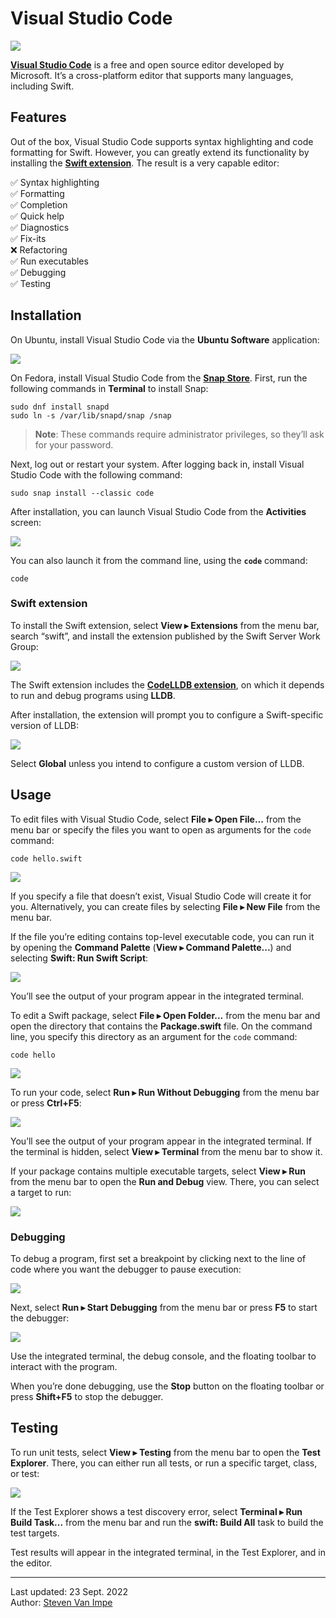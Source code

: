 # Visual Studio Code

![](vscode.png)

[**Visual Studio Code**](https://code.visualstudio.com) is a free and open source editor developed by Microsoft. It’s a cross-platform editor that supports many languages, including Swift.

## Features

Out of the box, Visual Studio Code supports syntax highlighting and code formatting for Swift. However, you can greatly extend its functionality by installing the [**Swift extension**](https://marketplace.visualstudio.com/items?itemName=sswg.swift-lang). The result is a very capable editor:

✅ Syntax highlighting \
✅ Formatting \
✅ Completion \
✅ Quick help \
✅ Diagnostics \
✅ Fix-its \
❌ Refactoring \
✅ Run executables \
✅ Debugging \
✅ Testing

## Installation

On Ubuntu, install Visual Studio Code via the **Ubuntu Software** application:

![](install-ubuntu.png)

On Fedora, install Visual Studio Code from the [**Snap Store**](https://snapcraft.io). First, run the following commands in **Terminal** to install Snap:

```
sudo dnf install snapd
sudo ln -s /var/lib/snapd/snap /snap
```

> **Note**: These commands require administrator privileges, so they’ll ask for your password.

Next, log out or restart your system. After logging back in, install Visual Studio Code with the following command:

```
sudo snap install --classic code
```

After installation, you can launch Visual Studio Code from the **Activities** screen:

![](launch.png)

You can also launch it from the command line, using the **`code`** command:

```
code
```

### Swift extension

To install the Swift extension, select **View ▸ Extensions** from the menu bar, search “swift”, and install the extension published by the Swift Server Work Group:

![](install-extension.png)

The Swift extension includes the [**CodeLLDB extension**](https://marketplace.visualstudio.com/items?itemName=vadimcn.vscode-lldb), on which it depends to run and debug programs using **LLDB**.

After installation, the extension will prompt you to configure a Swift-specific version of LLDB:

![](lldb.png)

Select **Global** unless you intend to configure a custom version of LLDB.

## Usage

To edit files with Visual Studio Code, select **File ▸ Open File...** from the menu bar or specify the files you want to open as arguments for the `code` command:

```
code hello.swift
```

![](open-file.png)

If you specify a file that doesn’t exist, Visual Studio Code will create it for you. Alternatively, you can create files by selecting **File ▸ New File** from the menu bar.

If the file you’re editing contains top-level executable code, you can run it by opening the **Command Palette** (**View ▸ Command Palette...**) and selecting **Swift: Run Swift Script**:

![](run-file.png)

You’ll see the output of your program appear in the integrated terminal. 

To edit a Swift package, select **File ▸ Open Folder...** from the menu bar and open the directory that contains the **Package.swift** file. On the command line, you specify this directory as an argument for the `code` command:

```
code hello
```

![](open-package.png)

To run your code, select **Run ▸ Run Without Debugging** from the menu bar or press **Ctrl+F5**:

![](run-package.png)

You’ll see the output of your program appear in the integrated terminal. If the terminal is hidden, select **View ▸ Terminal** from the menu bar to show it.

If your package contains multiple executable targets, select **View ▸ Run** from the menu bar to open the **Run and Debug** view. There, you can select a target to run:

![](run-debug.png)

### Debugging

To debug a program, first set a breakpoint by clicking next to the line of code where you want the debugger to pause execution:

![](breakpoint.png)

Next, select **Run ▸ Start Debugging** from the menu bar or press **F5** to start the debugger:

![](debugging.png)

Use the integrated terminal, the debug console, and the floating toolbar to interact with the program.

When you’re done debugging, use the **Stop** button on the floating toolbar or press **Shift+F5** to stop the debugger.

## Testing

To run unit tests, select **View ▸ Testing** from the menu bar to open the **Test Explorer**. There, you can either run all tests, or run a specific target, class, or test:

![](testing.png)

If the Test Explorer shows a test discovery error, select **Terminal ▸ Run Build Task...** from the menu bar and run the **swift: Build All** task to build the test targets.

Test results will appear in the integrated terminal, in the Test Explorer, and in the editor.

---

Last updated: 23 Sept. 2022 \
Author: [Steven Van Impe](https://github.com/svanimpe)
